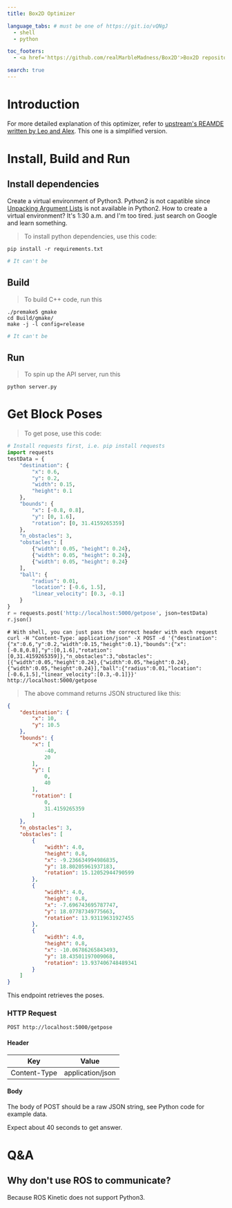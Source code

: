 ```yaml
---
title: Box2D Optimizer

language_tabs: # must be one of https://git.io/vQNgJ
  - shell
  - python

toc_footers:
  - <a href='https://github.com/realMarbleMadness/Box2D'>Box2D repository</a>

search: true
---
```


# Introduction

For more detailed explanation of this optimizer, refer to [upstream's REAMDE written by Leo and Alex](https://github.com/leonidk/Box2D/blob/master/README.md). This one is a simplified version.

# Install, Build and Run

## Install dependencies

Create a virtual environment of Python3. Python2 is not capatible since [Unpacking Argument Lists](https://docs.python.org/3/tutorial/controlflow.html#unpacking-argument-lists) is not available in Python2. How to create a virtual environment? It's 1:30 a.m. and I'm too tired. just search on Google and learn something.

> To install python dependencies, use this code:

```shell
pip install -r requirements.txt
```

```python
# It can't be
```

## Build

> To build C++ code, run this

```shell
./premake5 gmake
cd Build/gmake/
make -j -l config=release
```

```python
# It can't be
```

## Run

> To spin up the API server, run this

```shell
python server.py
```

# Get Block Poses

> To get pose, use this code:


```python
# Install requests first, i.e. pip install requests
import requests
testData = {
    "destination": {
        "x": 0.6,
        "y": 0.2,
        "width": 0.15,
        "height": 0.1
    },
    "bounds": {
        "x": [-0.8, 0.8],
        "y": [0, 1.6],
        "rotation": [0, 31.4159265359]
    },
    "n_obstacles": 3,
    "obstacles": [
        {"width": 0.05, "height": 0.24},
        {"width": 0.05, "height": 0.24},
        {"width": 0.05, "height": 0.24}
    ],
    "ball": {
        "radius": 0.01,
        "location": [-0.6, 1.5],
        "linear_velocity": [0.3, -0.1]
    }
}
r = requests.post('http://localhost:5000/getpose', json=testData)
r.json()
```

```shell
# With shell, you can just pass the correct header with each request
curl -H "Content-Type: application/json" -X POST -d '{"destination":{"x":0.6,"y":0.2,"width":0.15,"height":0.1},"bounds":{"x":[-0.8,0.8],"y":[0,1.6],"rotation":[0,31.4159265359]},"n_obstacles":3,"obstacles":[{"width":0.05,"height":0.24},{"width":0.05,"height":0.24},{"width":0.05,"height":0.24}],"ball":{"radius":0.01,"location":[-0.6,1.5],"linear_velocity":[0.3,-0.1]}}' http://localhost:5000/getpose
```
> The above command returns JSON structured like this:

```json
{
    "destination": {
        "x": 10,
        "y": 10.5
    },
    "bounds": {
        "x": [
            -40,
            20
        ],
        "y": [
            0,
            40
        ],
        "rotation": [
            0,
            31.4159265359
        ]
    },
    "n_obstacles": 3,
    "obstacles": [
        {
            "width": 4.0,
            "height": 0.8,
            "x": -9.236634994986835,
            "y": 18.80205961937183,
            "rotation": 15.12052944790599
        },
        {
            "width": 4.0,
            "height": 0.8,
            "x": -7.696743695787747,
            "y": 18.07787349775663,
            "rotation": 13.93119631927455
        },
        {
            "width": 4.0,
            "height": 0.8,
            "x": -10.06786265843493,
            "y": 18.43501197009068,
            "rotation": 13.937406748489341
        }
    ]
}
```

This endpoint retrieves the poses.

### HTTP Request

`POST http://localhost:5000/getpose`

#### Header

Key | Value
--------- | -------
Content-Type | application/json

#### Body

The body of POST should be a raw JSON string, see Python code for example data.

<aside class="notice">
Expect about 40 seconds to get answer.
</aside>

# Q&A

## Why don't use ROS to communicate?

Because ROS Kinetic does not support Python3.